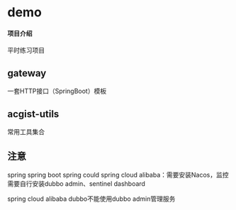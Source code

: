 # demo

#### 项目介绍

平时练习项目

## gateway

一套HTTP接口（SpringBoot）模板

## acgist-utils

常用工具集合

## 注意

spring
spring boot
spring could
spring cloud alibaba：需要安装Nacos，监控需要自行安装dubbo admin、sentinel dashboard

spring cloud alibaba dubbo不能使用dubbo admin管理服务